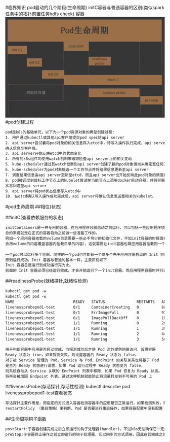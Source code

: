#临界知识
pod启动的几个阶段(生命周期)
initC容器与普通容器的区别(类似spark任务中的拓扑前置任务hdfs check)
容器
![](.z_02_k8s_03_pod_initC_post-start_readiness-probe_liveness-probe_pre-stop_images/a1c565f6.png)
#pod创建过程
```asp
pod是k8s的基础单元，以下为一个pod资源对象的典型创建过程:
1. 用户通过kubectl或其他api客户端提交pod spec给api server
2. api server尝试着将pod对象的相关信息存入etcd中，待写入操作执行完成，api server即会返回
确认信息至客户端。
3. api server开始反映etcd中的状态变化
4. 所有的k8s组件均使用watch机制来跟踪检查api server上的相关变动
5. kube-scheduler通过其watch觉察到api server创建了新的pod对象但尚未绑定至任何工作节点
6. kube-scheduler为pod对象挑选一个工作节点并将结果信息更新至api server
7. 调度结果信息由api server更新至etcd，而且api server也开始反映此pod对象的调度结果
8. pod被调度到目标工作节点上的kubelet尝试在当前节点上调用docker启动容器，并将容器的结果
状态回送至api server
9. api server将pod状态信息存入etcd中
10. 在etcd确认写入操作成功完成后，api server将确认信息发送至相关的kubelet。
```
#pod生命周期
##相位(状态)

##initC(查看依赖服务的状态)
[](https://www.cnblogs.com/yanh0606/p/11395920.html)
```asp
initContainers是一种专用的容器，在应用程序容器启动之前运行，可以包括一些应用程序镜像中不存在的实用工具和安装脚本，可以完成应用的必要数据初始化等工作。
总的来说就是在正式的容器启动之前做一些准备工作的。
例如一个应用容器挂载的volume目录需要一些必不可少的初始化文件，不加init容器的时候直接挂载volume应用容器的那个目录是空的（因为docker挂载一个volume时，
会用volume的内容覆盖容器内挂载目录的内容），这就需要让init容器也跟应用容器挂载同一个volume目录，将初始化文件放进去，然后在启动应用容器就能正常看到那些初始化文件了

一个pod可以运行多个容器，同样的一个pod也可能有一个或多个先于应用容器启动的 Init 容器，每个容器启动失败后都会根据你配置的重启策略进行重启，
直到运行成功。Init 容器与普通的基本一样，主要区别如下:
Init 容器总是运行到成功运行完为止。
前面的 Init 容器必须已经运行完成，才会开始运行下一个init容器，而应用程序容器时并行运行的。
```
##readinessProbe(就绪探针,就绪性检测)
```asp
kubectl get pod -w
kubectl get pod -w
NAME                          READY   STATUS              RESTARTS   AGE
livenessprobepod1-test        0/1     ContainerCreating   0          8s
livenessprobepod1-test        0/1     ErrImagePull        0          91s
livenessprobepod1-test        0/1     ImagePullBackOff    0          103s
livenessprobepod1-test        1/1     Running             0          2m3s
livenessprobepod1-test        1/1     Running             1          3m9s
livenessprobepod1-test        1/1     Running             2          4m19s
livenessprobepod1-test        1/1     Running             3          5m27s
```
```
用于判断容器中应用是否启动完成，当探测成功后才使 Pod 对外提供网络访问，设置容器 Ready 状态为 true，如果探测失败，则设置容器的 Ready 状态为 false。
对于被 Service 管理的 Pod，Service 与 Pod、EndPoint 的关联关系也将基于 Pod 是否为 Ready 状态进行设置，如果 Pod 运行过程中 Ready 状态变为 false，
则系统自动从 Service 关联的 EndPoint 列表中移除，如果 Pod 恢复为 Ready 状态。将再会被加回 Endpoint 列表。通过这种机制就能防止将流量转发到不可用的 Pod 上
```
##livenessProbe(存活探针,存活性检测)
[](https://blog.csdn.net/qq_32641153/article/details/100614499)
kubectl describe pod livenessprobepod1-test查看状态
```asp
存活探针主要作用是，用指定的方式进入容器检测容器中的应用是否正常运行，如果检测失败，则认为容器不健康，那么 Kubelet 将根据 Pod 中设置的 
restartPolicy （重启策略）来判断，Pod 是否要进行重启操作，如果容器配置中没有配置 livenessProbe 存活探针，Kubelet 将认为存活探针探测一直为成功状态。
```

##生命周期钩子函数
```asp
postStart:于容器创建完成之后立即运行的钩子处理器(handler)，不过k8s无法确保它一定会 于容器中的entrypoint之前运行
preStop:于容器终止操作之前立即运行的钩子处理器，它以同步的方式调用，因此在其完成之前 会阻塞删除容器的操作调用
```
